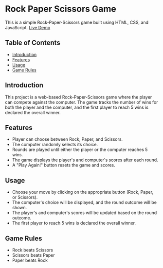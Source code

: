 # Rock Paper Scissors Game

This is a simple Rock-Paper-Scissors game built using HTML, CSS, and JavaScript. [Live Demo](https://prajithmalepati.github.io/Rock-Paper-Scissors/)

## Table of Contents

- [Introduction](#introduction)
- [Features](#features)
- [Usage](#usage)
- [Game Rules](#game-rules)

## Introduction

This project is a web-based Rock-Paper-Scissors game where the player can compete against the computer. The game tracks the number of wins for both the player and the computer, and the first player to reach 5 wins is declared the overall winner.

## Features

- Player can choose between Rock, Paper, and Scissors.
- The computer randomly selects its choice.
- Rounds are played until either the player or the computer reaches 5 wins.
- The game displays the player's and computer's scores after each round.
- A "Play Again!" button resets the game and scores.

## Usage
- Choose your move by clicking on the appropriate button (Rock, Paper, or Scissors).
- The computer's choice will be displayed, and the round outcome will be shown.
- The player's and computer's scores will be updated based on the round outcome.
- The first player to reach 5 wins is declared the overall winner.
## Game Rules
- Rock beats Scissors
- Scissors beats Paper
- Paper beats Rock
